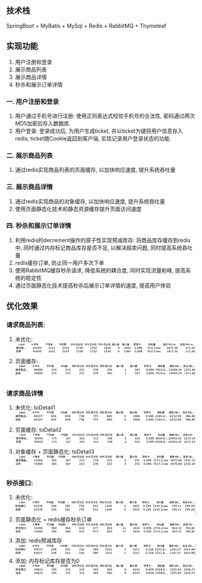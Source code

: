## 技术栈
SpringBoot + MyBatis + MySql + Redis + RabbitMQ + Thymeleaf

## 实现功能
1. 用户注册和登录
2. 展示商品列表
3. 展示商品详情
4. 秒杀和展示订单详情

### 一. 用户注册和登录
1. 用户通过手机号进行注册: 使用正则表达式校验手机号的合法性, 密码通过两次MD5加密后存入数据库.
2. 用户登录: 登录成功后, 为用户生成ticket, 并以ticket为键将用户信息存入redis, ticket随Cookie返回到客户端, 实现记录用户登录状态的功能.

### 二. 展示商品列表
1. 通过redis实现商品列表的页面缓存, 以加快响应速度, 提升系统吞吐量

### 三. 展示商品详情
1. 通过redis实现商品的对象缓存, 以加快响应速度, 提升系统吞吐量
2. 使用页面静态化技术和静态资源缓存提升页面访问速度

### 四. 秒杀和展示订单详情
1. 利用redis的decrement操作的原子性实现预减库存: 将商品库存缓存到redis中, 同时通过内存标记商品库存是否不足, 以解决超卖问题, 同时提高系统吞吐量
2. redis缓存订单, 防止同一用户多次下单
3. 使用RabbitMQ缓存秒杀请求, 降低系统的耦合度, 同时实现流量削峰, 提高系统的稳定性
4. 通过页面静态化技术提高秒杀后展示订单详情的速度, 提高用户体验



## 优化效果
### 请求商品列表:
1. 未优化:  
![img.png](img.png)
2. 页面缓存:  
![img_2.png](img_2.png)

### 请求商品详情
1. 未优化: toDetail1  
![img_5.png](img_5.png)
2. 页面缓存: toDetail2  
![img_4.png](img_4.png)
3. 对象缓存 + 页面静态化: toDetail3  
![img_7.png](img_7.png)

### 秒杀接口:
1. 未优化:  
![img_9.png](img_9.png)
2. 页面静态化 + redis缓存秒杀订单  
![img_10.png](img_10.png)
3. 添加: redis预减库存  
![img_11.png](img_11.png)
4. 添加: 内存标记库存是否为0  
![img_1.png](img_1.png)

